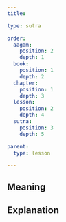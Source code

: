 ```yaml
---
title: 

type: sutra

order:
  aagam: 
    position: 2
    depth: 1
  book: 
    position: 1
    depth: 2
  chapter: 
    position: 1
    depth: 3
  lesson: 
    position: 2
    depth: 4
  sutra: 
    position: 3
    depth: 5

parent:
  type: lesson

---
```


## Meaning

## Explanation